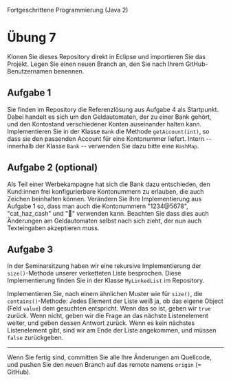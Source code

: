Fortgeschrittene Programmierung (Java 2)


# Übung 7


Klonen Sie dieses Repository direkt in Eclipse und importieren Sie das Projekt. Legen Sie einen neuen Branch an, den Sie nach Ihrem GitHub-Benutzernamen benennen.

## Aufgabe 1

Sie finden im Repository die Referenzlösung aus Aufgabe 4 als Startpunkt. Dabei handelt es sich um den Geldautomaten, der zu einer Bank gehört, und den Kontostand verschiedener Konten auseinander halten kann. Implementieren Sie in der Klasse `Bank` die Methode `getAccount(int)`, so dass sie den passenden Account für eine Kontonummer liefert. Intern -- innerhalb der Klasse `Bank` -- verwenden Sie dazu bitte eine `HashMap`.


## Aufgabe 2 (optional)

Als Teil einer Werbekampagne hat sich die Bank dazu entschieden, den Kund:innen frei konfigurierbare Kontonummern zu erlauben, die auch Zeichen beinhalten können. Verändern Sie Ihre Implementierung aus Aufgabe 1 so, dass man auch die Kontonummern "1234@5678", "cat_haz_cash" und "💸" verwenden kann. Beachten Sie dass dies auch Änderungen am Geldautomaten selbst nach sich zieht, der nun auch Texteingaben akzeptieren muss.

## Aufgabe 3

In der Seminarsitzung haben wir eine rekursive Implementierung der `size()`-Methode unserer verketteten Liste besprochen. Diese Implementierung finden Sie in der Klasse `MyLinkedList` im Repository.

Implementieren Sie, nach einem ähnlichen Muster wie für `size()`, die `contains()`-Methode: Jedes Element der Liste weiß ja, ob das eigene Object (Feld `value`) dem gesuchten entspricht. Wenn das so ist, geben wir `true` zurück. Wenn nicht, geben wir die Frage an das nächste Listenelement weiter, und geben dessen Antwort zurück. Wenn es kein nächstes Listenelement gibt, sind wir am Ende der Liste angekommen, und müssen `false` zurückgeben. 

----

Wenn Sie fertig sind, committen Sie alle Ihre Änderungen am Quellcode, und pushen Sie den neuen Branch auf das remote namens `origin` (= GitHub). 